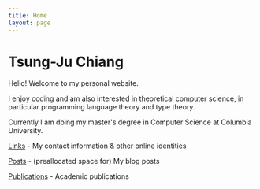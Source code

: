 ```yaml
---
title: Home
layout: page
---
```


# Tsung-Ju Chiang

Hello! Welcome to my personal website.

I enjoy coding and am also interested in theoretical computer science, in particular programming language theory and type theory.

Currently I am doing my master's degree in Computer Science at Columbia University.

[Links](/links/) - My contact information & other online identities

[Posts](/posts/) - (preallocated space for) My blog posts

[Publications](/publications/) - Academic publications

